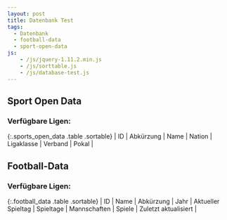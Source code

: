 ```yaml
---
layout: post
title: Datenbank Test
tags:
  - Datenbank
  - football-data
  - sport-open-data
js:
    - /js/jquery-1.11.2.min.js
    - /js/sorttable.js
    - /js/database-test.js
---
```


## Sport Open Data

### Verfügbare Ligen:

<div class="table-responsive" markdown="block">
{:.sports_open_data .table .sortable}
| ID | Abkürzung | Name | Nation | Ligaklasse | Verband | Pokal |

</div>


## Football-Data

### Verfügbare Ligen:

<div class="table-responsive" markdown="block">
{:.football_data .table .sortable}
| ID | Name | Abkürzung | Jahr | Aktueller Spieltag | Spieltage | Mannschaften | Spiele | Zuletzt aktualisiert |

</div>